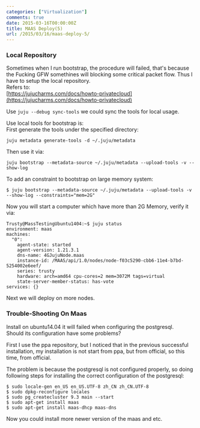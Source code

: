 ```yaml
---
categories: ["Virtualization"]
comments: true
date: 2015-03-16T00:00:00Z
title: MAAS Deploy(5)
url: /2015/03/16/maas-deploy-5/
---
```


### Local Repository
Sometimes when I run bootstrap, the procedure will failed, that's because the Fucking GFW somethines will blocking some critical packet flow. Thus I have to setup the local repository.   
Refers to:    
[https://jujucharms.com/docs/howto-privatecloud](https://jujucharms.com/docs/howto-privatecloud)   

Use `juju --debug sync-tools` we could sync the tools for local usage.    

Use local tools for bootstrap is:    
First generate the tools under the specified directory:    

```
juju metadata generate-tools -d ~/.juju/metadata

```
Then use it via:    

```
juju bootstrap --metadata-source ~/.juju/metadata --upload-tools -v --show-log

```
To add an constraint to bootstrap on large memory system:     

```
$ juju bootstrap --metadata-source ~/.juju/metadata --upload-tools -v --show-log --constraints="mem=2G"

```
Now you will start a computer which have more than 2G Memory, verify it via:    

```
Trusty@MassTestingUbuntu1404:~$ juju status
environment: maas
machines:
  "0":
    agent-state: started
    agent-version: 1.21.3.1
    dns-name: 4GJujuNode.maas
    instance-id: /MAAS/api/1.0/nodes/node-f03c5290-cbb6-11e4-b7bd-5254002e6eef/
    series: trusty
    hardware: arch=amd64 cpu-cores=2 mem=3072M tags=virtual
    state-server-member-status: has-vote
services: {}

```
Next we will deploy on more nodes.   
### Trouble-Shooting On Maas
Install on ubuntu14.04 it will failed when configuring the postgresql.   
Should its configuration have some problems?     

First I use the ppa repository, but I noticed that in the previous successful installation, my installation is not start from ppa, but from official, so this time, from official.   

The problem is because the postgresql is not configured properly, so doing following steps for installing the correct configuration of the postgresql:    

```
$ sudo locale-gen en_US en_US.UTF-8 zh_CN zh_CN.UTF-8
$ sudo dpkg-reconfigure locales
$ sudo pg_createcluster 9.3 main --start
$ sudo apt-get install maas
$ sudo apt-get install maas-dhcp maas-dns

```
Now you could install more newer version of the maas and etc.    

